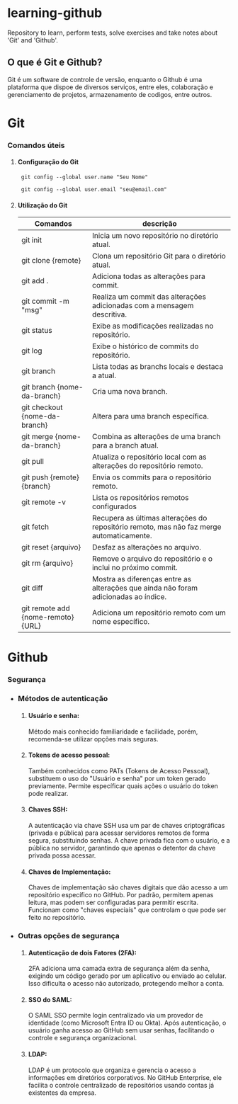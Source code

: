 # learning-github
Repository to learn, perform tests, solve exercises and take notes about 'Git' and 'Github'.

## O que é Git e Github?
Git é um software de controle de versão, enquanto o Github é uma plataforma que dispoe de diversos serviços, entre eles, colaboração e gerenciamento de projetos, armazenamento de codigos, entre outros.

# Git
### Comandos úteis
1. #### Configuração do Git
        git config --global user.name "Seu Nome"

        git config --global user.email "seu@email.com"
2. #### Utilização do Git
    | Comandos | descrição |
    --------|--------
    | git init | Inicia um novo repositório no diretório atual. |
    | git clone {remote} | Clona um repositório Git para o diretório atual. |
    | git add . | Adiciona todas as alterações para commit. |
    | git commit -m "msg" | Realiza um commit das alterações adicionadas com a mensagem descritiva.|
    | git status | Exibe as modificações realizadas no repositório. |
    | git log | Exibe o histórico de commits do repositório. |
    | git branch | Lista todas as branchs locais e destaca a atual. |
    | git branch {nome-da-branch} | Cria uma nova branch. |
    | git checkout {nome-da-branch} | Altera para uma branch específica. |
    | git merge {nome-da-branch} | Combina as alterações de uma branch para a branch atual. |
    | git pull | Atualiza o repositório local com as alterações do repositório remoto. |
    | git push {remote} {branch} | Envia os commits para o repositório remoto. |
    | git remote -v | Lista os repositórios remotos configurados |
    | git fetch | Recupera as últimas alterações do repositório remoto, mas não faz merge automaticamente. |
    | git reset {arquivo} | Desfaz as alterações no arquivo. |
    | git rm {arquivo} | Remove o arquivo do repositório e o inclui no próximo commit. |
    | git diff | Mostra as diferenças entre as alterações que ainda não foram adicionadas ao índice. |
    | git remote add {nome-remoto} {URL} | Adiciona um repositório remoto com um nome específico. |

# Github
### Segurança
- ### Métodos de autenticação
    1. #### Usuário e senha:
        Método mais conhecido familiaridade e facilidade, porém, recomenda-se utilizar opções mais seguras.
    2. #### Tokens de acesso pessoal:
        Também conhecidos como PATs (Tokens de Acesso Pessoal), substituem o uso do "Usuário e senha" por um token gerado previamente. Permite específicar quais ações o usuário do token pode realizar.
    3. #### Chaves SSH:
        A autenticação via chave SSH usa um par de chaves criptográficas (privada e pública) para acessar servidores remotos de forma segura, substituindo senhas. A chave privada fica com o usuário, e a pública no servidor, garantindo que apenas o detentor da chave privada possa acessar.
    4. #### Chaves de Implementação:
        Chaves de implementação são chaves digitais que dão acesso a um repositório específico no GitHub. Por padrão, permitem apenas leitura, mas podem ser configuradas para permitir escrita. Funcionam como "chaves especiais" que controlam o que pode ser feito no repositório.

- ### Outras opções de segurança
    1. #### Autenticação de dois Fatores (2FA):
        2FA adiciona uma camada extra de segurança além da senha, exigindo um código gerado por um aplicativo ou enviado ao celular. Isso dificulta o acesso não autorizado, protegendo melhor a conta.
    2. #### SSO do SAML:
        O SAML SSO permite login centralizado via um provedor de identidade (como Microsoft Entra ID ou Okta). Após autenticação, o usuário ganha acesso ao GitHub sem usar senhas, facilitando o controle e segurança organizacional.
    3. #### LDAP:
        LDAP é um protocolo que organiza e gerencia o acesso a informações em diretórios corporativos. No GitHub Enterprise, ele facilita o controle centralizado de repositórios usando contas já existentes da empresa.
